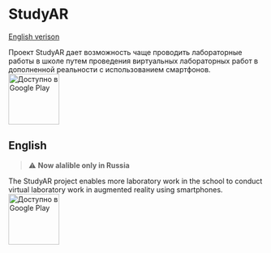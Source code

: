 # StudyAR
[English verison](#english)    
  
Проект StudyAR дает возможность чаще проводить лабораторные работы в школе путем проведения виртуальных лабораторных работ в дополненной реальности с использованием смартфонов.  
<a href='https://play.google.com/store/apps/details?id=com.senteristeam.studyar&pcampaignid=pcampaignidMKT-Other-global-all-co-prtnr-py-PartBadge-Mar2515-1'><img alt='Доступно в Google Play' height="100" src='https://play.google.com/intl/en_us/badges/static/images/badges/ru_badge_web_generic.png'/></a>
## English
> :warning: **Now alalible only in Russia**  

The StudyAR project enables more laboratory work in the school to conduct virtual laboratory work in augmented reality using smartphones.  
<a href='https://play.google.com/store/apps/details?id=com.senteristeam.studyar&pcampaignid=pcampaignidMKT-Other-global-all-co-prtnr-py-PartBadge-Mar2515-1'><img alt='Доступно в Google Play' height="100" src='https://play.google.com/intl/en_us/badges/static/images/badges/en_badge_web_generic.png'/></a>

